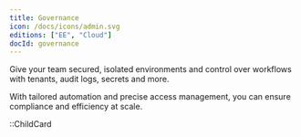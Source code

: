 ```yaml
---
title: Governance
icon: /docs/icons/admin.svg
editions: ["EE", "Cloud"]
docId: governance
---
```

Give your team secured, isolated environments and control over workflows with tenants, audit logs, secrets and more.

With tailored automation and precise access management, you can ensure compliance and efficiency at scale.

::ChildCard